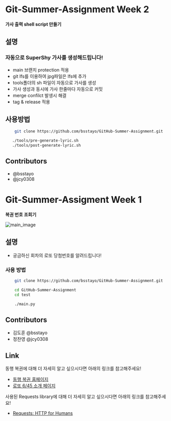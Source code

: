 # Git-Summer-Assignment Week 2
**가사 출력 shell script 만들기**

## 설명

### 자동으로 SuperShy 가사를 생성해드립니다!

- main 브랜치 protection 적용
- git lfs를 이용하여 jpg파일은 lfs에 추가
- tools폴더의 sh 파일이 자동으로 가사를 생성
- 가사 생성과 동시에 가사 한줄마다 자동으로 커밋
- merge confilct 발생시 해결
- tag & release 적용

## 사용방법

```bash
    git clone https://github.com/bsstayo/GitHub-Summer-Assignment.git
```
```bash
   ./tools/pre-generate-lyric.sh
   ./tools/post-generate-lyric.sh 
```


## Contributors

- @bsstayo
- @jcy0308

# Git-Summer-Assigment Week 1 
**복권 번호 조회기**

![main_image](https://play-lh.googleusercontent.com/eUVpXzvy-5cGRnp025XcAnXN7HS2QFftJBcDW7EdAoH4OPD50sq2LaI0bVffDFyduQ)

## 설명

- 궁금하신 회차의 로또 당첨번호를 알려드립니다!

### 사용 방법

```bash
    git clone https://github.com/bsstayo/GitHub-Summer-Assignment.git
```
```bash
    cd GitHub-Summer-Assignment
    cd test
```
```bash
    ./main.py
```

## Contributors
 - 김도훈 @bsstayo
 - 정찬영 @jcy0308

## Link

동행 복권에 대해 더 자세히 알고 싶으시다면 아래의 링크를 참고해주세요!

- [동행 복권 홈페이지](https://dhlottery.co.kr/common.do?method=main)
- [로또 6/45 소개 페이지](https://dhlottery.co.kr/gameInfo.do?method=gameMethod&wiselog=H_B_1_1)

사용된 Requests library에 대해 더 자세히 알고 싶으시다면 아래의 링크를 참고해주세요!

- [Requests: HTTP for Humans](https://requests.readthedocs.io/en/latest/)
